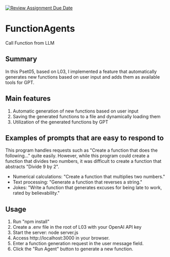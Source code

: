 [![Review Assignment Due Date](https://classroom.github.com/assets/deadline-readme-button-22041afd0340ce965d47ae6ef1cefeee28c7c493a6346c4f15d667ab976d596c.svg)](https://classroom.github.com/a/gQNXeTiZ)
# FunctionAgents
Call Function from LLM

## Summary
 In this Pset05, based on L03, I implemented a feature that automatically generates new functions based on user input and adds them as available tools for GPT.

## Main features
1. Automatic generation of new functions based on user input
2. Saving the generated functions to a file and dynamically loading them
3. Utilization of the generated functions by GPT

## Examples of prompts that are easy to respond to
This program handles requests such as  "Create a function that does the following..." quite easily. However, while this program could create a function that divides two numbers, it was difficult to create a function that abstracts "Divide 9 by 2".
- Numerical calculations: "Create a function that multiplies two numbers."
- Text processing: "Generate a function that reverses a string."
- Jokes: "Write a function that generates excuses for being late to work, rated by believability."

## Usage
1. Run "npm install"
2. Create a .env file in the root of L03 with your OpenAI API key
3. Start the server: node server.js
4. Access http://localhost:3000 in your browser.
5. Enter a function generation request in the user message field.
6. Click the "Run Agent" button to generate a new function.